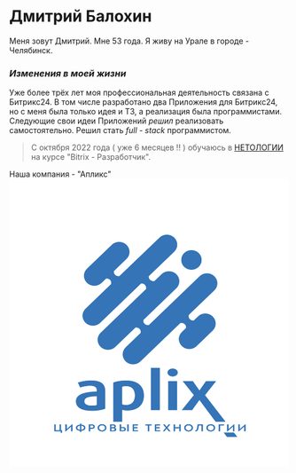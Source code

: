 # Дмитрий Балохин

Меня зовут Дмитрий. Мне 53 года.
Я живу на Урале в городе - Челябинск.

### _Изменения в моей жизни_

Уже более трёх лет моя профессиональная деятельность связана с Битрикс24. В том числе разработано два Приложения для Битрикс24, но с меня была только идея и ТЗ, а реализация была программистами.
Следующие свои идеи Приложений _решил_ реализовать самостоятельно. 
Решил стать *full - stack* программистом.
>С октября 2022 года ( уже 6 месяцев !! ) обучаюсь в [НЕТОЛОГИИ](https://netology.ru) на курсе "Bitrix - Разработчик".

Наша компания - "Апликс"
![лого компании](img/img_1236.jpeg)





